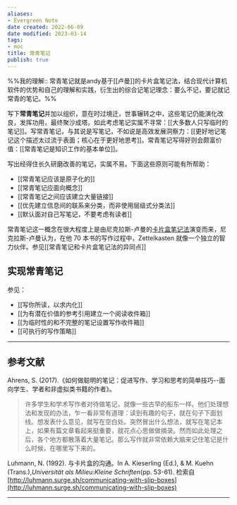 ```yaml
---
aliases:
- Evergreen Note
date created: 2022-06-09
date modified: 2023-03-14
tags:
- moc
title: 常青笔记
publish: true
---
```

%%我的理解:: 常青笔记就是andy基于[[卢曼]]的卡片盒笔记法，结合现代计算机软件的优势和自己的理解和实践，衍生出的综合记笔记理念：要么不记，要记就记常青的笔记。%%

写下**常青笔记**并加以组织，意在时过境迁，世事辗转之中，这些笔记仍能演化改良，发挥功用，最终聚沙成塔。如此考虑笔记实属不寻常：[[大多数人只写临时的笔记]]。写常青笔记，与其说是写笔记，不如说是高效发展洞察力：[[更好地记笔记这个描述太过流于表面；核心在于更好地思考]]。常青笔记写得好则会颇富价值：[[常青笔记是知识工作的基本单位]]。

写出经得住长久研磨改善的笔记，实属不易。下面这些原则可能有所帮助：

- [[常青笔记应该是原子化的]]
- [[常青笔记应面向概念]]
- [[常青笔记之间应该建立大量链接]]
- [[优先建立信息间的联系来分类，而非使用层级式分类法]]
- [[默认面对自己写笔记，不要考虑有读者]]

常青笔记这一概念在很大程度上是由尼克拉斯-卢曼的[卡片盒笔记法](https://notes.andymatuschak.org/z2QvtE9w5zs49x7WUeG8Ut1vywHDLiG2Wkm9p)演变而来，尼克拉斯-卢曼认为，在他 70 本书的写作过程中，Zettelkasten 就像一个独立的智力伙伴。参见[[常青笔记和卡片盒笔记法的异同点]]

## 实现常青笔记

参见：

- [[写你所读，以求内化]]
- [[为有潜在价值的参考引用建立一个阅读收件箱]]
- [[为临时性的和不完整的笔记设置写作收件箱]]
- [[可执行的写作策略]]

___

## 参考文献

Ahrens, S. (2017).《如何做聪明的笔记：促进写作、学习和思考的简单技巧--面向学生、学者和非虚拟类书籍的作者》。

> 许多学生和学术写作者对待做笔记，就像一些古早的船东一样。他们处理想法和发现的办法，乍一看非常有道理：读到有趣的句子，就在句子下面划线。想发表什么意见，就写在空白处。突然冒出什么想法，就写在笔记本上，如果有篇文章看起来挺重要，就花点心思做做摘录。然而如此处理之后，各个地方都散落着大量笔记。那么写作就非常依赖大脑来记住笔记是什么时候，在哪里写下来的。

Luhmann, N. (1992). 与卡片盒的沟通。In A. Kieserling (Ed.), & M. Kuehn (Trans.),*Universität als Milieu:Kleine Schriften*(pp. 53-61). 检索自 [http://luhmann.surge.sh/communicating-with-slip-boxes](http://luhmann.surge.sh/communicating-with-slip-boxes)

---
